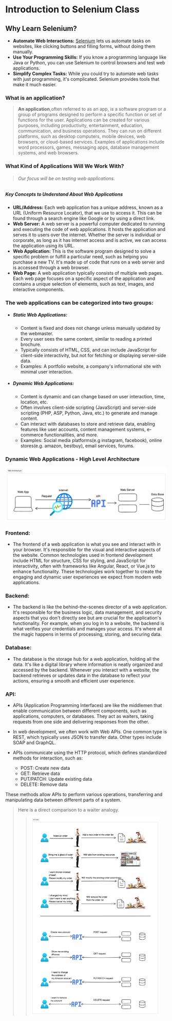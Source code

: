 # Introduction to Selenium Class
## Why Learn Selenium?
- **Automate Web Interactions:** [Selenium](https://www.selenium.dev/documentation/) lets us automate tasks on websites, like clicking buttons and filling forms, without doing them manually. 
- **Use Your Programming Skills:** If you know a programming language like Java or Python, you can use Selenium to control browsers and test web applications. 
- **Simplify Complex Tasks:** While you could try to automate web tasks with just programming, it's complicated. Selenium provides tools that make it much easier.

### What is an application?
>**An application**,often referred to as an app, is a software program or a group of programs designed to perform a specific function or set of functions for the user. Applications can be created for various purposes, including productivity, entertainment, education, communication, and business operations. They can run on different platforms, such as desktop computers, mobile devices, web browsers, or cloud-based services. Examples of applications include word processors, games, messaging apps, database management systems, and web browsers.

### What Kind of Applications Will We Work With?
> ###### Our focus will be on testing web applications.

##### Key Concepts to Understand About Web Applications
- __URL/Address:__ Each web application has a unique address, known as a URL (Uniform Resource Locator), that we use to access it. This can be found through a search engine like Google or by using a direct link.
- __Web Server:__ A web server is a powerful computer dedicated to running and executing the code of web applications. It hosts the application and serves it to users over the internet. Whether the server is individual or corporate, as long as it has internet access and is active, we can access the application using its URL.
- __Web Application:__ This is the software program designed to solve a specific problem or fulfill a particular need, such as helping you purchase a new TV. It's made up of code that runs on a web server and is accessed through a web browser.
- __Web Page:__ A web application typically consists of multiple web pages. Each web page focuses on a specific aspect of the application and contains a unique selection of elements, such as text, images, and interactive components.

### The web applications can be categorized into two groups:
- ##### Static Web Applications:
  - Content is fixed and does not change unless manually updated by the webmaster. 
  - Every user sees the same content, similar to reading a printed brochure. 
  - Typically consists of HTML, CSS, and can include JavaScript for client-side interactivity, but not for fetching or displaying server-side data. 
  - Examples: A portfolio website, a company's informational site with minimal user interaction.
- ##### Dynamic Web Applications:
  - Content is dynamic and can change based on user interaction, time, location, etc.
  - Often involves client-side scripting (JavaScript) and server-side scripting (PHP, ASP, Python, Java, etc.) to generate and manage content.
  - Can interact with databases to store and retrieve data, enabling features like user accounts, content management systems, e-commerce functionalities, and more.
  - Examples: Social media platforms(e.g instagram, facebook), online stores(e.g. amazon, bestbuy), email services, forums.

### Dynamic Web Applications - High Level Architecture
[<img src="../assets/application-architecture.png" width="600" alt="Application Architecture"/>]()

### **Frontend:**
- The frontend of a web application is what you see and interact with in your browser. It's responsible for the visual and interactive aspects of the website. Common technologies used in frontend development include HTML for structure, CSS for styling, and JavaScript for interactivity, often with frameworks like Angular, React, or Vue.js to enhance functionality. These technologies work together to create the engaging and dynamic user experiences we expect from modern web applications.

### **Backend:**
- The backend is like the behind-the-scenes director of a web application. It's responsible for the business logic, data management, and security aspects that you don't directly see but are crucial for the application's functionality. For example, when you log in to a website, the backend is what verifies your credentials and manages your access. It's where all the magic happens in terms of processing, storing, and securing data.

### **Database:**
- The database is the storage hub for a web application, holding all the data. It's like a digital library where information is neatly organized and accessed by the backend. Whenever you interact with a website, the backend retrieves or updates data in the database to reflect your actions, ensuring a smooth and efficient user experience.

### **API:**
- APIs (Application Programming Interfaces) are like the middlemen that enable communication between different components, such as applications, computers, or databases. They act as waiters, taking requests from one side and delivering responses from the other.


- In web development, we often work with Web APIs. One common type is REST, which typically uses JSON to transfer data. Other types include SOAP and GraphQL.


- APIs communicate using the HTTP protocol, which defines standardized methods for interaction, such as:
  - POST: Create new data 
  - GET: Retrieve data 
  - PUT/PATCH: Update existing data 
  - DELETE: Remove data

These methods allow APIs to perform various operations, transferring and manipulating data between different parts of a system.

> Here is a direct comparison to a waiter analogy.
>>[<img src="../assets/http-methods.png" width="400">]()


